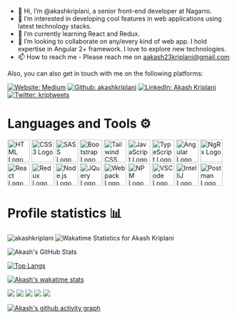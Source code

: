 - 👋 Hi, I’m @akashkriplani, a senior front-end developer at Nagarro.
- 👀 I’m interested in developing cool features in web applications using latest technology stacks.
- 🌱 I’m currently learning React and Redux.
- 💞️ I’m looking to collaborate on any/every kind of web app. I hold expertise in Angular 2+ framework. I love to explore new technologies.
- 📫 How to reach me - Please reach me on aakash23kriplani@gmail.com

Also, you can also get in touch with me on the following platforms:

<a href="https://medium.com/@akashkriplani/">![Website: Medium](https://img.shields.io/badge/-Medium-100000?style=plastic&logo=medium)</a>
<a href="https://github.com/akashkriplani" target="_blank"> ![Github: akashkriplani](https://img.shields.io/badge/GitHub-100000?style=plastic&logo=github)</a>
<a href="https://www.linkedin.com/in/akashkriplani25/">![LinkedIn: Akash Kriplani](https://img.shields.io/badge/-LinkedIn-0e76a8?style=plastic&logo=linkedIn)</a>
<a href="https://twitter.com/kriptweets">![Twitter: kriptweets](https://img.shields.io/twitter/follow/kriptweets?logo=twitter&style=plastic)</a>

<h1 align="left"> Languages and Tools ⚙️ </h1>
<!-- For more icons please follow  https://github.com/MikeCodesDotNET/ColoredBadges -->
<p>
  <img src="https://www.svgrepo.com/show/303205/html-5-logo.svg" alt="HTML Logo" width="50" height="50"/>
  <img src="https://cdn.worldvectorlogo.com/logos/css-3.svg" alt="CSS3 Logo" width="50" height="50"/>
  <img src="https://cdn.worldvectorlogo.com/logos/sass-1.svg" alt="SASS Logo" width="50" height="50"/>
  <img src="https://cdn.worldvectorlogo.com/logos/bootstrap-4.svg" alt="Bootstrap Logo" width="50" height="50"/>
  <img src="https://cdn.worldvectorlogo.com/logos/tailwind-css-1.svg" alt="Tailwind CSS Logo" width="50" height="50"/>
  <img src="https://cdn.worldvectorlogo.com/logos/logo-javascript.svg" alt="JavaScript Logo" width="50" height="50"/>
  <img src="https://cdn.worldvectorlogo.com/logos/typescript.svg" alt="TypeScript Logo" width="50" height="50"/>
  <img src="https://cdn.worldvectorlogo.com/logos/angular-icon-1.svg" alt="Angular Logo" width="50" height="50"/>
  <img src="https://cdn.worldvectorlogo.com/logos/ngrx.svg" alt="NgRx Logo" width="50" height="50"/>
  <img src="https://cdn.worldvectorlogo.com/logos/react-2.svg" alt="React Logo" width="50" height="50"/>
  <img src="https://cdn.worldvectorlogo.com/logos/redux.svg" alt="Redux Logo" width="50" height="50"/>
  <img src="https://cdn.worldvectorlogo.com/logos/nodejs-icon.svg" alt="Node.js Logo" width="50" height="50"/>
  <img src="https://cdn.worldvectorlogo.com/logos/jquery-2.svg" alt="JQuery Logo" width="50" height="50"/>
  <img src="https://cdn.worldvectorlogo.com/logos/webpack.svg" alt="Webpack Logo" width="50" height="50"/>
  <img src="https://cdn.worldvectorlogo.com/logos/npm-square-red-1.svg" alt="NPM Logo" width="50" height="50"/>
  <img src="https://cdn.worldvectorlogo.com/logos/visual-studio-code-1.svg" alt="VSCode Logo" width="50" height="50"/>
  <img src="https://cdn.worldvectorlogo.com/logos/intellij-idea-1.svg" alt="IntelliJ Logo" width="50" height="50"/>
  <img src="https://cdn.worldvectorlogo.com/logos/postman.svg" alt="Postman Logo" width="50" height="50"/>

</p>

<h1 align="left"> Profile statistics 📊 </h1>

<p align="left"> <img src="https://komarev.com/ghpvc/?username=akashkriplani&label=Profile%20views&color=0e75b6&style=flat" alt="akashkriplani" />
<img src="https://wakatime.com/badge/user/31cfd92a-b0ba-45d5-a6ae-ed27be6ca492.svg" alt="Wakatime Statistics for Akash Kriplani" />
</p>


![Akash's GitHub Stats](https://github-readme-stats.vercel.app/api?username=akashkriplani&count_private=true&show_icons=true&include_all_commits=true&theme=react)

[![Top Langs](https://github-readme-stats.vercel.app/api/top-langs/?username=akashkriplani&layout=compact&theme=monokai)](https://github.com/anuraghazra/github-readme-stats)

[![Akash's wakatime stats](https://github-readme-stats.vercel.app/api/wakatime?username=akashkriplani&theme=gotham)](https://github.com/anuraghazra/github-readme-stats)

![](http://github-profile-summary-cards.vercel.app/api/cards/profile-details?username=akashkriplani&theme=github_dark)
![](http://github-profile-summary-cards.vercel.app/api/cards/repos-per-language?username=akashkriplani&theme=github_dark)
![](http://github-profile-summary-cards.vercel.app/api/cards/most-commit-language?username=akashkriplani&theme=github_dark)
![](http://github-profile-summary-cards.vercel.app/api/cards/stats?username=akashkriplani&theme=github_dark)
![](http://github-profile-summary-cards.vercel.app/api/cards/productive-time?username=akashkriplani&theme=github_dark&utcOffset=8)

[![Akash's github activity graph](https://github-readme-activity-graph.cyclic.app/graph?username=akashkriplani&theme=github-compact)](https://github.com/akashkriplani/github-readme-activity-graph)

